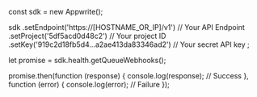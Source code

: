 const sdk = new Appwrite();

sdk
    .setEndpoint('https://[HOSTNAME_OR_IP]/v1') // Your API Endpoint
    .setProject('5df5acd0d48c2') // Your project ID
    .setKey('919c2d18fb5d4...a2ae413da83346ad2') // Your secret API key
;

let promise = sdk.health.getQueueWebhooks();

promise.then(function (response) {
    console.log(response); // Success
}, function (error) {
    console.log(error); // Failure
});